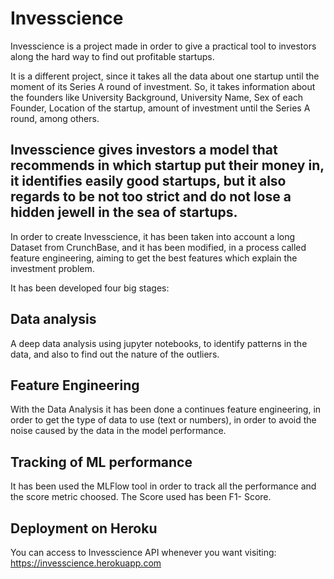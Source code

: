 
# Invesscience

Invesscience is a project made in order to give a practical tool to investors along the hard way to find out profitable startups.

It is a different project, since it takes all the data about one startup until the moment of its Series A round of investment. So, it takes information about the founders like University Background, University Name, Sex of each Founder, Location of the startup, amount of investment until the Series A round, among others.

## Invesscience gives investors a model that recommends in which startup put their money in, it identifies easily good startups, but it also regards to be not too strict and do not lose a hidden jewell in the sea of startups.



In order to create Invesscience, it has been taken into account a long Dataset from CrunchBase, and it has been modified, in a process called feature engineering,  aiming to get the best features which explain the investment problem.

It has been developed four big stages:


## Data analysis

A deep data analysis using jupyter notebooks, to identify patterns in the data, and also to find out the nature of the outliers.


## Feature Engineering

With the Data Analysis it has been done a continues feature engineering, in order to get the type of data to use (text or numbers), in order to avoid the noise caused by the data in the model performance.

## Tracking of ML performance

It has been used the MLFlow tool in order to track all the performance and the score metric choosed.
The Score used has been F1- Score.

## Deployment on Heroku

You can access to Invesscience API whenever you want visiting:  https://invesscience.herokuapp.com



